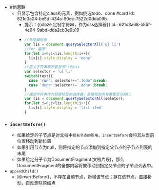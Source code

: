 - #新思路
	- 只显示包含特定class的元素，例如挑选todo、done #card
	  id:: 621c3a04-be5d-434a-90ec-7522d0dda09b
		- 提示：{{cloze 定制字符串，作为css选择器}}
		  id:: 621c3a68-585f-4e94-9abd-dda2cb3e9b19
		- ```JavaScript
		  //先隐藏所有
		  var lis = document.querySelectorAll('ul li')
		  //for 遍历
		  for(let i=0;i<lis.length;i++){
		    lis[i].style.display = 'none'
		  }
		  //定义字符串表示要显示li的css
		  var selector = 'ul li'
		  switch(text){
		    case 'run': selector+=".todo";break;
		    case 'done':selector+='.done';break;
		  }
		  //通过字符串作为获取标签的选择器，直接找到所有需要显示的li
		  var lis = document.quertySelectorAll(seletor);
		  for(let i=0;i<lis.length;i++){
		    lis[i].style.display = 'list-item'
		  }
		  ```
- ### `insertBefore()`
	- 如果给定的子节点是对文档中`现有节点的引用`，`insertBefore`会将其从当前位置移动到新位置
	- 如果引用节点为null，则将指定的节点添加到指定父节点的子节点列表的末尾
	- 如果给定分子节为DocumentFragment(文档片段)，那么DocumentFragment的全部内容将被移动到指定父节点的子节点列表中。
- `appendChild()`
	- 同insertBefore()，不存在当前节点，新增该节点；存在该节点，直接移动，自动删除原结点